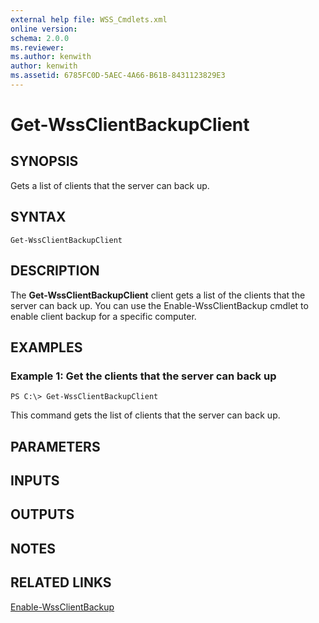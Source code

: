 ```yaml
---
external help file: WSS_Cmdlets.xml
online version: 
schema: 2.0.0
ms.reviewer:
ms.author: kenwith
author: kenwith
ms.assetid: 6785FC0D-5AEC-4A66-B61B-8431123829E3
---
```


# Get-WssClientBackupClient

## SYNOPSIS
Gets a list of clients that the server can back up.

## SYNTAX

```
Get-WssClientBackupClient
```

## DESCRIPTION
The **Get-WssClientBackupClient** client gets a list of the clients that the server can back up.
You can use the Enable-WssClientBackup cmdlet to enable client backup for a specific computer.

## EXAMPLES

### Example 1: Get the clients that the server can back up
```
PS C:\> Get-WssClientBackupClient
```

This command gets the list of clients that the server can back up.

## PARAMETERS

## INPUTS

## OUTPUTS

## NOTES

## RELATED LINKS

[Enable-WssClientBackup](./Enable-WssClientBackup.md)

